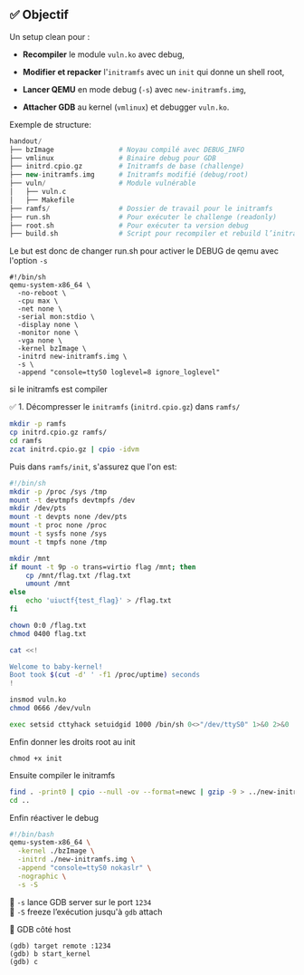 ## ✅ Objectif

Un setup clean pour :

- **Recompiler** le module `vuln.ko` avec debug,
    
- **Modifier et repacker** l'`initramfs` avec un `init` qui donne un shell root,
    
- **Lancer QEMU** en mode debug (`-s`) avec `new-initramfs.img`,
    
- **Attacher GDB** au kernel (`vmlinux`) et debugger `vuln.ko`.

Exemple de structure: 
```php
handout/
├── bzImage                # Noyau compilé avec DEBUG_INFO
├── vmlinux                # Binaire debug pour GDB
├── initrd.cpio.gz         # Initramfs de base (challenge)
├── new-initramfs.img      # Initramfs modifié (debug/root)
├── vuln/                  # Module vulnérable
│   ├── vuln.c
│   ├── Makefile
├── ramfs/                 # Dossier de travail pour le initramfs
├── run.sh                 # Pour exécuter le challenge (readonly)
├── root.sh                # Pour exécuter ta version debug
├── build.sh               # Script pour recompiler et rebuild l’initramfs

```

Le but est donc de changer run.sh pour activer le DEBUG de qemu avec l'option `-s`
```
#!/bin/sh
qemu-system-x86_64 \
  -no-reboot \
  -cpu max \
  -net none \
  -serial mon:stdio \
  -display none \
  -monitor none \
  -vga none \
  -kernel bzImage \
  -initrd new-initramfs.img \
  -s \
  -append "console=ttyS0 loglevel=8 ignore_loglevel"
```

si le initramfs est compiler 

✅ 1. Décompresser le `initramfs` (`initrd.cpio.gz`) dans `ramfs/`
```bash
mkdir -p ramfs
cp initrd.cpio.gz ramfs/
cd ramfs
zcat initrd.cpio.gz | cpio -idvm
```

Puis dans `ramfs/init`, s'assurez que l'on est:
```bash
#!/bin/sh
mkdir -p /proc /sys /tmp
mount -t devtmpfs devtmpfs /dev
mkdir /dev/pts
mount -t devpts none /dev/pts
mount -t proc none /proc
mount -t sysfs none /sys
mount -t tmpfs none /tmp

mkdir /mnt
if mount -t 9p -o trans=virtio flag /mnt; then
    cp /mnt/flag.txt /flag.txt
    umount /mnt
else
    echo 'uiuctf{test_flag}' > /flag.txt
fi

chown 0:0 /flag.txt
chmod 0400 flag.txt

cat <<!

Welcome to baby-kernel!
Boot took $(cut -d' ' -f1 /proc/uptime) seconds
!

insmod vuln.ko
chmod 0666 /dev/vuln

exec setsid cttyhack setuidgid 1000 /bin/sh 0<>"/dev/ttyS0" 1>&0 2>&0

```

Enfin donner les droits root au init 
```
chmod +x init
```

Ensuite compiler le initramfs
```bash
find . -print0 | cpio --null -ov --format=newc | gzip -9 > ../new-initramfs.img
cd ..
```

Enfin réactiver le debug 
```bash
#!/bin/bash
qemu-system-x86_64 \
  -kernel ./bzImage \
  -initrd ./new-initramfs.img \
  -append "console=ttyS0 nokaslr" \
  -nographic \
  -s -S
```
🔸 `-s` lance GDB server sur le port `1234`  
🔸 `-S` freeze l’exécution jusqu'à `gdb` attach

🧠 GDB côté host
```
(gdb) target remote :1234
(gdb) b start_kernel
(gdb) c
```
